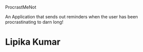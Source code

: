 ProcrastMeNot

An Application that sends out reminders when the user has been procrastinating to darn long!



Lipika Kumar
=============
